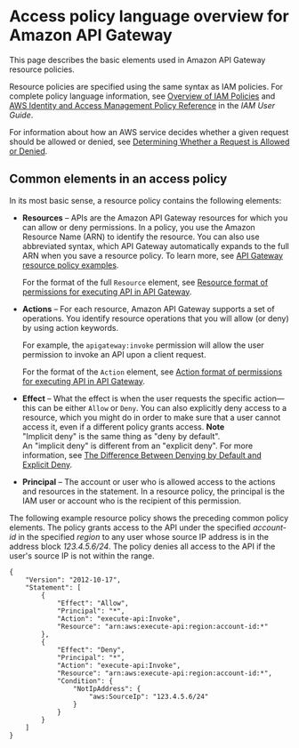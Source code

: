 # Access policy language overview for Amazon API Gateway<a name="apigateway-control-access-policy-language-overview"></a>

This page describes the basic elements used in Amazon API Gateway resource policies\.

Resource policies are specified using the same syntax as IAM policies\. For complete policy language information, see [ Overview of IAM Policies](https://docs.aws.amazon.com/IAM/latest/UserGuide/access_policies.html) and [ AWS Identity and Access Management Policy Reference](https://docs.aws.amazon.com/IAM/latest/UserGuide/reference_policies.html) in the *IAM User Guide*\.

For information about how an AWS service decides whether a given request should be allowed or denied, see [Determining Whether a Request is Allowed or Denied](https://docs.aws.amazon.com/IAM/latest/UserGuide/reference_policies_evaluation-logic.html#policy-eval-denyallow)\.

## Common elements in an access policy<a name="apigateway-common-elements-in-an-access-policy"></a>

In its most basic sense, a resource policy contains the following elements:
+ **Resources** – APIs are the Amazon API Gateway resources for which you can allow or deny permissions\. In a policy, you use the Amazon Resource Name \(ARN\) to identify the resource\. You can also use abbreviated syntax, which API Gateway automatically expands to the full ARN when you save a resource policy\. To learn more, see [API Gateway resource policy examples](apigateway-resource-policies-examples.md)\.

  For the format of the full `Resource` element, see [Resource format of permissions for executing API in API Gateway](api-gateway-control-access-using-iam-policies-to-invoke-api.md#api-gateway-iam-policy-resource-format-for-executing-api)\.
+ **Actions** – For each resource, Amazon API Gateway supports a set of operations\. You identify resource operations that you will allow \(or deny\) by using action keywords\.

  For example, the `apigateway:invoke` permission will allow the user permission to invoke an API upon a client request\.

  For the format of the `Action` element, see [Action format of permissions for executing API in API Gateway](api-gateway-control-access-using-iam-policies-to-invoke-api.md#api-gateway-iam-policy-action-format-for-executing-api)\.
+ **Effect** – What the effect is when the user requests the specific action—this can be either `Allow` or `Deny`\. You can also explicitly deny access to a resource, which you might do in order to make sure that a user cannot access it, even if a different policy grants access\. 
**Note**  
"Implicit deny" is the same thing as "deny by default"\.  
An "implicit deny" is different from an "explicit deny"\. For more information, see [The Difference Between Denying by Default and Explicit Deny](https://docs.aws.amazon.com/IAM/latest/UserGuide/reference_policies_evaluation-logic.html#AccessPolicyLanguage_Interplay)\.
+ **Principal** – The account or user who is allowed access to the actions and resources in the statement\. In a resource policy, the principal is the IAM user or account who is the recipient of this permission\.

The following example resource policy shows the preceding common policy elements\. The policy grants access to the API under the specified *account\-id* in the specified *region* to any user whose source IP address is in the address block *123\.4\.5\.6/24*\. The policy denies all access to the API if the user's source IP is not within the range\.

```
{
    "Version": "2012-10-17",
    "Statement": [
        {
            "Effect": "Allow",
            "Principal": "*",
            "Action": "execute-api:Invoke",
            "Resource": "arn:aws:execute-api:region:account-id:*"
        },
        {
            "Effect": "Deny",
            "Principal": "*",
            "Action": "execute-api:Invoke",
            "Resource": "arn:aws:execute-api:region:account-id:*",
            "Condition": {
                "NotIpAddress": {
                    "aws:SourceIp": "123.4.5.6/24"
                }
            }
        }
    ]
}
```